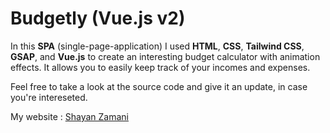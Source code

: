 # Budgetly (Vue.js v2)

In this **SPA** (single-page-application) I used **HTML**, **CSS**, **Tailwind CSS**, **GSAP**, and **Vue.js** to create an interesting budget calculator with animation effects.
It allows you to easily keep track of your incomes and expenses.

Feel free to take a look at the source code and give it an update, in case you're intereseted.

My website : [Shayan Zamani](https://shayan-zamani.me)